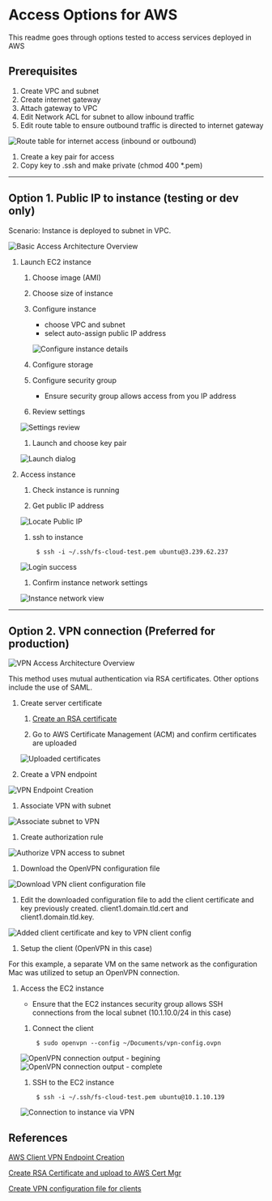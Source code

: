 # Access Options for AWS

This readme goes through options tested to access services deployed in AWS

## Prerequisites

1. Create VPC and subnet
1. Create internet gateway
1. Attach gateway to VPC
1. Edit Network ACL for subnet to allow inbound traffic
1. Edit route table to ensure outbound traffic is directed to internet gateway

![Route table for internet access (inbound or outbound)](./static/route-table-1.png)

1. Create a key pair for access
1. Copy key to .ssh and make private (chmod 400 *.pem)

---

## Option 1. Public IP to instance (testing or dev only)

Scenario: Instance is deployed to subnet in VPC. 

![Basic Access Architecture Overview](./static/basic-access.png)


1. Launch EC2 instance

    1. Choose image (AMI)
    1. Choose size of instance
    1. Configure instance
        - choose VPC and subnet
        - select auto-assign public IP address

        ![Configure instance details](/static/config-instance.png)

    1. Configure storage

    1. Configure security group

        - Ensure security group allows access from you IP address

    1. Review settings

    ![Settings review](./static/review-and-launch.png)

    1. Launch and choose key pair

    ![Launch dialog](./static/launch.png)

1. Access instance

    1. Check instance is running

    1. Get public IP address

    ![Locate Public IP](./static/locate-public-ip.png)

    1. ssh to instance

            $ ssh -i ~/.ssh/fs-cloud-test.pem ubuntu@3.239.62.237

    ![Login success](./static/login-success-1.png)

    1. Confirm instance network settings

    ![Instance network view](./static/instance-ip.png)

--- 

## Option 2. VPN connection (Preferred for production)

![VPN Access Architecture Overview](./static/vpn-access.png)

This method uses mutual authentication via RSA certificates. Other options include the use of SAML.

1. Create server certificate 

    1. [Create an RSA certificate](https://docs.aws.amazon.com/vpn/latest/clientvpn-admin/client-authentication.html) 

    1. Go to AWS Certificate Management (ACM) and confirm certificates are uploaded

    ![Uploaded certificates](./static/uploaded-certificates.png)

1. Create a VPN endpoint

![VPN Endpoint Creation](./static/create-vpn-endpoint.png)

1. Associate VPN with subnet

![Associate subnet to VPN](./static/associate-subneto-to-vpn.png)

1. Create authorization rule

![Authorize VPN access to subnet](./static/authorize-vpn-access.png)

1. Download the OpenVPN configuration file

![Download VPN client configuration file](./static/vpn-config-download.png)

1. Edit the downloaded configuration file to add the client certificate and key previously created. client1.domain.tld.cert and client1.domain.tld.key.

![Added client certificate and key to VPN client config](./static/vpn-config-file.png)

1. Setup the client (OpenVPN in this case)

For this example, a separate VM on the same network as the configuration Mac was utilized to setup an OpenVPN connection.

1. Access the EC2 instance

    - Ensure that the EC2 instances security group allows SSH connections from the local subnet (10.1.10.0/24 in this case)

    1. Connect the client

            $ sudo openvpn --config ~/Documents/vpn-config.ovpn

    ![OpenVPN connection output - begining](./static/openvpn-connection-1.png)
    ![OpenVPN connection output - complete](./static/openvpn-connection-2.png)

    1. SSH to the EC2 instance

            $ ssh -i ~/.ssh/fs-cloud-test.pem ubuntu@10.1.10.139

    ![Connection to instance via VPN](./static/instance-connection-via-vpn.png)


## References

[AWS Client VPN Endpoint Creation](https://docs.aws.amazon.com/vpn/latest/clientvpn-admin/cvpn-working-endpoints.html#cvpn-working-endpoint-create)

[Create RSA Certificate and upload to AWS Cert Mgr](https://docs.aws.amazon.com/vpn/latest/clientvpn-admin/client-authentication.html)

[Create VPN configuration file for clients](https://docs.aws.amazon.com/vpn/latest/clientvpn-admin/cvpn-working-endpoints.html#cvpn-working-endpoint-export)